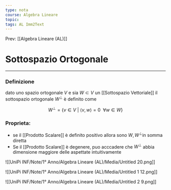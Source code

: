 ```yaml
---
type: nota
course: Algebra Lineare
topic: 
tags: AL Imm2Text 
---
```


Prev: [[Algebra Lineare (AL)]]

# Sottospazio Ortogonale
---

### Definizione

dato uno spazio ortogonale $V$ e sia $W \subset V$ un [[Sottospazio Vettoriale]]  il sottospazio ortogonale $W^\bot$ è definito come

$$
W^\bot =\{v\in V\ |\ \langle v,w\rangle = 0 \ \ \forall w \in W \}
$$

### Proprieta:

- se il [[Prodotto Scalare]] è definito positivo allora sono $W,W^\bot$in somma diretta
- Se il [[Prodotto Scalare]] è degenere, puo acccadere che $W^\bot$  abbia dimensione maggiore delle aspettate intuitivamente

![[UniPi INF/Note/1° Anno/Algebra Lineare (AL)/Media/Untitled 20.png]]

![[UniPi INF/Note/1° Anno/Algebra Lineare (AL)/Media/Untitled 1 12.png]]

![[UniPi INF/Note/1° Anno/Algebra Lineare (AL)/Media/Untitled 2 9.png]]
